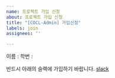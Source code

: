 ```yaml
---
name: 프로젝트 가입 신청
about: 프로젝트 가입 신청
title: "[COCL-Admin] 가입신청"
labels: join
assignees: ''

---
```


이름 :
학번 :

반드시 아래의 슬랙에 가입하기 바랍니다.
[slack](https://join.slack.com/t/cocl-2023/shared_invite/zt-24lw0l34l-sbSk9Jljb8GMhIckqOH0gw)
